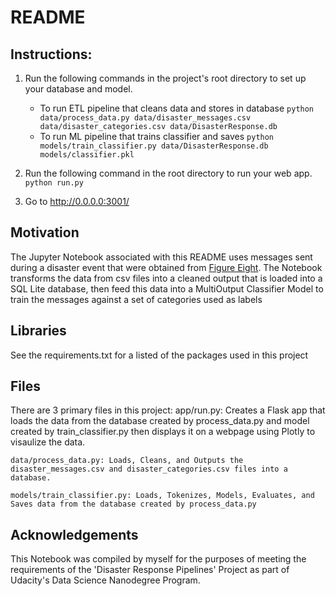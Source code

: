 # README

## Instructions:
1. Run the following commands in the project's root directory to set up your database and model.

    - To run ETL pipeline that cleans data and stores in database
        `python data/process_data.py data/disaster_messages.csv data/disaster_categories.csv data/DisasterResponse.db`
    - To run ML pipeline that trains classifier and saves
        `python models/train_classifier.py data/DisasterResponse.db models/classifier.pkl`

2. Run the following command in the root directory to run your web app.
    `python run.py`

3. Go to http://0.0.0.0:3001/

## Motivation
The Jupyter Notebook associated with this README uses messages sent during a disaster event that were obtained from [Figure Eight](https://appen.com/).
The Notebook transforms the data from csv files into a cleaned output that is loaded into a SQL Lite database, then feed this data into a MultiOutput Classifier Model to train the messages against a set of categories used as labels

## Libraries
See the requirements.txt for a listed of the packages used in this project


## Files
There are 3 primary files in this project:
	app/run.py: Creates a Flask app that loads the data from the database created by process_data.py and model created by train_classifier.py then displays it on a webpage using Plotly to visaulize the data. 
	
	data/process_data.py: Loads, Cleans, and Outputs the disaster_messages.csv and disaster_categories.csv files into a database.
	
	models/train_classifier.py: Loads, Tokenizes, Models, Evaluates, and Saves data from the database created by process_data.py


## Acknowledgements

This Notebook was compiled by myself for the purposes of meeting the requirements of the 'Disaster Response Pipelines' Project 
as part of Udacity's Data Science Nanodegree Program. 